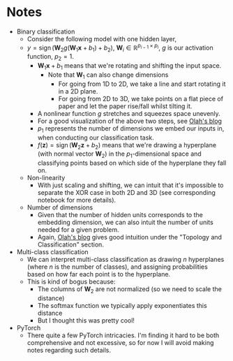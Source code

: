 # Notes

- Binary classification
  - Consider the following model with one hidden layer, 
  - $y = \operatorname{sign}(\mathbf{W}_2g(\mathbf{W}_1\mathbf{x} + b_1) + b_2)$, $\mathbf{W}_i \in \mathbb{R}^{p_{i-1} \times p_i}$, $g$ is our activation function, $p_2 = 1$. 
    - $\mathbf{W}_1\mathbf{x} + b_1$ means that we're rotating and shifting the input space. 
      - Note that $\mathbf{W}_1$ can also change dimensions
        - For going from 1D to 2D, we take a line and start rotating it in a 2D plane.
        - For going from 2D to 3D, we take points on a flat piece of paper and let the paper rise/fall whilst tilting it. 
    - A nonlinear function $g$ stretches and squeezes space unevenly. 
    - For a good visualization of the above two steps, see [Olah's blog](https://colah.github.io/posts/2014-03-NN-Manifolds-Topology/)
    - $p_1$ represents the number of dimensions we embed our inputs in, when conducting our classification task. 
    - $f(\mathbf{z}) = \operatorname{sign}(\mathbf{W}_2\mathbf{z} + b_2)$ means that we're drawing a hyperplane (with normal vector $\mathbf{W}_2$) in the $p_1$-dimensional space and classifying points based on which side of the hyperplane they fall on. 
  - Non-linearity
    - With just scaling and shifting, we can intuit that it's impossible to separate the XOR case in both 2D and 3D (see corresponding notebook for more details).
  - Number of dimensions
    - Given that the number of hidden units corresponds to the embedding dimension, we can also intuit the number of units needed for a given problem. 
    - Again, [Olah's blog](https://colah.github.io/posts/2014-03-NN-Manifolds-Topology/) gives good intuition under the "Topology and Classification" section. 
- Multi-class classification
  - We can interpret multi-class classification as drawing $n$ hyperplanes (where $n$ is the number of classes), and assigning probabilities based on how far each point is to the hyperplane. 
  - This is kind of bogus because:
    - The columns of $\mathbf{W}_2$ are not normalized (so we need to scale the distance)
    - The softmax function we typically apply exponentiates this distance
    - But I thought this was pretty cool!
- PyTorch
  - There quite a few PyTorch intricacies. I'm finding it hard to be both comprehensive and not excessive, so for now I will avoid making notes regarding such details.


